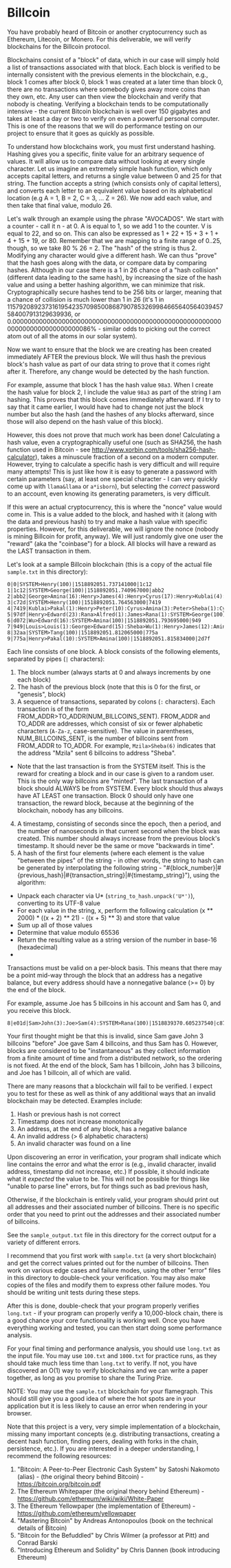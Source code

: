 # Billcoin

You have probably heard of Bitcoin or another cryptocurrency such as Ethereum, Litecoin, or Monero.  For this deliverable, we will verify blockchains for the Billcoin protocol.

Blockchains consist of a "block" of data, which in our case will simply hold a list of transactions associated with that block.  Each block is verified to be internally consistent with the previous elements in the blockchain, e.g., block 1 comes after block 0, block 1 was created at a later time than block 0, there are no transactions where somebody gives away more coins than they own, etc.  Any user can then view the blockchain and verify that nobody is cheating.  Verifying a blockchain tends to be computationally intensive - the current Bitcoin blockchain is well over 150 gigabytes and takes at least a day or two to verify on even a powerful personal computer.  This is one of the reasons that we will do performance testing on our project to ensure that it goes as quickly as possible.

To understand how blockchains work, you must first understand hashing.  Hashing gives you a specific, finite value for an arbitrary sequence of values.  It will allow us to compare data without looking at every single character.  Let us imagine an extremely simple hash function, which only accepts capital letters, and returns a single value between 0 and 25 for that string.  The function accepts a string (which consists only of capital letters), and converts each letter to an equivalent value based on its alphabetical location (e.g A = 1, B = 2, C = 3, ... Z = 26).  We now add each value, and then take that final value, modulo 26.

Let's walk through an example using the phrase "AVOCADOS".  We start with a counter - call it n - at 0.  A is equal to 1, so we add 1 to the counter.  V is equal to 22, and so on.  This can also be expressed as 1 + 22 + 15 + 3 + 1 + 4 + 15 + 19, or 80.  Remember that we are mapping to a finite range of 0..25, though, so we take 80 % 26 = 2.  The "hash" of the string is thus 2.  Modifying any character would give a different hash.  We can thus "prove" that the hash goes along with the data, or compare data by comparing hashes.  Although in our case there is a 1 in 26 chance of a "hash collision" (different data leading to the same hash), by increasing the size of the hash value and using a better hashing algorithm, we can minimize that risk.  Cryptographically secure hashes tend to be 256 bits or larger, meaning that a chance of collision is much lower than 1 in 26 (it's 1 in 115792089237316195423570985008687907853269984665640564039457584007913129639936, or 0.00000000000000000000000000000000000000000000000000000000000000000000000000086% - similar odds to picking out the correct atom out of all the atoms in our solar system).

Now we want to ensure that the block we are creating has been created immediately AFTER the previous block.  We will thus hash the previous block's hash value as part of our data string to prove that it comes right after it.  Therefore, any change would be detected by the hash function.

For example, assume that block 1 has the hash value `98a3`.  When I create the hash value for block 2, I include the value `98a3` as part of the string I am hashing.  This proves that this block comes immediately afterward.  If I try to say that it came earlier, I would have had to change not just the block number but also the hash (and the hashes of any blocks afterward, since those will also depend on the hash value of this block).

However, this does not prove that much work has been done!  Calculating a hash value, even a cryptographically useful one (such as SHA256, the hash function used in Bitcoin - see http://www.xorbin.com/tools/sha256-hash-calculator), takes a minuscule fraction of a second on a modern computer.  However, trying to calculate a specific hash is very difficult and will require many attempts!  This is just like how it is easy to generate a password with certain parameters (say, at least one special character - I can very quickly come up with `llama&llama` or `a*isborn`), but selecting the _correct_ password to an account, even knowing its generating parameters, is very difficult.

If this were an actual cryptocurrency, this is where the "nonce" value would come in.  This is a value added to the block, and hashed with it (along with the data and previous hash) to try and make a hash value with specific properties.  However, for this deliverable, we will ignore the nonce (nobody is mining Billcoin for profit, anyway).  We will just randomly give one user the "reward" (aka the "coinbase") for a block.  All blocks will have a reward as the LAST transaction in them.

Let's look at a sample Billcoin blockchain (this is a copy of the actual file `sample.txt` in this directory):

```
0|0|SYSTEM>Henry(100)|1518892051.737141000|1c12
1|1c12|SYSTEM>George(100)|1518892051.740967000|abb2
2|abb2|George>Amina(16):Henry>James(4):Henry>Cyrus(17):Henry>Kublai(4):George>Rana(1):SYSTEM>Wu(100)|1518892051.753197000|c72d
3|c72d|SYSTEM>Henry(100)|1518892051.764563000|7419
4|7419|Kublai>Pakal(1):Henry>Peter(10):Cyrus>Amina(3):Peter>Sheba(1):Cyrus>Louis(1):Pakal>Kaya(1):Amina>Tang(4):Kaya>Xerxes(1):SYSTEM>Amina(100)|1518892051.768449000|97df
5|97df|Henry>Edward(23):Rana>Alfred(1):James>Rana(1):SYSTEM>George(100)|1518892051.783448000|d072
6|d072|Wu>Edward(16):SYSTEM>Amina(100)|1518892051.793695000|949
7|949|Louis>Louis(1):George>Edward(15):Sheba>Wu(1):Henry>James(12):Amina>Pakal(22):SYSTEM>Kublai(100)|1518892051.799497000|32aa
8|32aa|SYSTEM>Tang(100)|1518892051.812065000|775a
9|775a|Henry>Pakal(10):SYSTEM>Amina(100)|1518892051.815834000|2d7f
```

Each line consists of one block.  A block consists of the following elements, separated by pipes (`|` characters):

1. The block number (always starts at 0 and always increments by one each block)
2. The hash of the previous block (note that this is 0 for the first, or "genesis", block)
3. A sequence of transactions, separated by colons (`:` characters).  Each transaction is of the form FROM_ADDR>TO_ADDR(NUM_BILLCOINS_SENT).  FROM_ADDR and TO_ADDR are addresses, which consist of six or fewer alphabetic characters (`A-Za-z`, case-sensitive).  The value in parentheses, NUM_BILLCOINS_SENT, is the number of billcoins sent from FROM_ADDR to TO_ADDR.  For example, `Mzila>Sheba(6)` indicates that the address "Mzila" sent 6 billcoins to address "Sheba".  
  * Note that the last transaction is from the SYSTEM itself.  This is the reward for creating a block and in our case is given to a random user.  This is the only way billcoins are "minted".  The last transaction of a block should ALWAYS be from SYSTEM.  Every block should thus always have AT LEAST one transaction.  Block 0 should only have one transaction, the reward block, because at the beginning of the blockchain, nobody has any billcoins.
4. A timestamp, consisting of seconds since the epoch, then a period, and the number of nanoseconds in that current second when the block was created.  This number should always increase from the previous block's timestamp.  It should never be the same or move "backwards in time".
5. A hash of the first four elements (where each element is the value "between the pipes" of the string - in other words, the string to hash can be generated by interpolating the following string - "#{block_number}|#{previous_hash}|#{transaction_string}|#{timestamp_string}"), using the algorithm:
  * Unpack each character via U* (`string_to_hash.unpack('U*')`), converting to its UTF-8 value
  * For each value in the string, x, perform the following calculation (x ** 2000) * ((x + 2) ** 21) - ((x + 5) ** 3) and store that value
  * Sum up all of those values
  * Determine that value modulo 65536
  * Return the resulting value as a string version of the number in base-16 (hexadecimal)
  * 

Transactions must be valid on a per-block basis.  This means that there may be a point mid-way through the block that an address has a negative balance, but every address should have a nonnegative balance (>= 0) by the end of the block.

For example, assume Joe has 5 billcoins in his account and Sam has 0, and you receive this block.

```
8|e01d|Sam>John(3):Joe>Sam(4):SYSTEM>Rana(100)|1518839370.605237540|c87b
```

Your first thought might be that this is invalid, since Sam gave John 3 billcoins "before" Joe gave Sam 4 billcoins, and thus Sam has 0.  However, blocks are considered to be "instantaneous" as they collect information from a finite amount of time and from a distributed network, so the ordering is not fixed.  At the end of the block, Sam has 1 billcoin, John has 3 billcoins, and Joe has 1 billcoin, all of which are valid.

There are many reasons that a blockchain will fail to be verified.  I expect you to test for these as well as think of any additional ways that an invalid blockchain may be detected.  Examples include:

1. Hash or previous hash is not correct
2. Timestamp does not increase monotonically
3. An address, at the end of any block, has a negative balance
4. An invalid address (> 6 alphabetic characters)
5. An invalid character was found on a line

Upon discovering an error in verification, your program shall indicate which line contains the error and what the error is (e.g., invalid character, invalid address, timestamp did not increase, etc.)  If possible, it should indicate what it _expected_ the value to be.  This will not be possible for things like "unable to parse line" errors, but for things such as bad previous hash, 

Otherwise, if the blockchain is entirely valid, your program should print out all addresses and their associated number of billcoins.  There is no specific order that you need to print out the addresses and their associated number of billcoins.

See the `sample_output.txt` file in this directory for the correct output for a variety of different errors.

I recommend that you first work with `sample.txt` (a very short blockchain) and get the correct values printed out for the number of billcoins.  Then work on various edge cases and failure modes, using the other "error" files in this directory to double-check your verification.  You may also make copies of the files and modify them to express other failure modes.  You should be writing unit tests during these steps.

After this is done, double-check that your program properly verifies `long.txt` - if your program can properly verify a 10,000-block chain, there is a good chance your core functionality is working well.  Once you have everything working and tested, you can then start doing some performance analysis.

For your final timing and performance analysis, you should use `long.txt` as the input file.  You may use `100.txt` and `1000.txt` for practice runs, as they should take much less time than `long.txt` to verify.  If not, you have discovered an O(1) way to verify blockchains and we can write a paper together, as long as you promise to share the Turing Prize.

NOTE: You may use the `sample.txt` blockchain for your flamegraph.  This should still give you a good idea of where the hot spots are in your application but it is less likely to cause an error when rendering in your browser.

Note that this project is a very, very simple implementation of a blockchain, missing many important concepts (e.g. distributing transactions, creating a decent hash function, finding peers, dealing with forks in the chain, persistence, etc.).  If you are interested in a deeper understanding, I recommend the following resources:

1. "Bitcoin: A Peer-to-Peer Electronic Cash System" by Satoshi Nakomoto (alias) - (the original theory behind Bitcoin) - https://bitcoin.org/bitcoin.pdf
2. The Ethereum Whitepaper (the original theory behind Ethereum) - https://github.com/ethereum/wiki/wiki/White-Paper
3. The Ethereum Yellowpaper (the implementation of Ethereum) - https://github.com/ethereum/yellowpaper
4. "Mastering Bitcoin" by Andreas Antonopoulos (book on the technical details of Bitcoin)
5. "Bitcoin for the Befuddled" by Chris Wilmer (a professor at Pitt) and Conrad Barski
6. "Introducing Ethereum and Solidity" by Chris Dannen (book introducing Ethereum)


